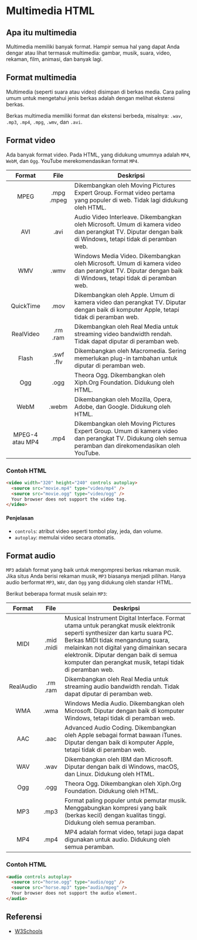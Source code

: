 # Multimedia HTML

## Apa itu multimedia

Multimedia memiliki banyak format. Hampir semua hal yang dapat Anda dengar atau lihat termasuk multimedia: gambar, musik, suara, video, rekaman, film, animasi, dan banyak lagi.

## Format multimedia

Multimedia (seperti suara atau video) disimpan di berkas media. Cara paling umum untuk mengetahui jenis berkas adalah dengan melihat ekstensi berkas.

Berkas multimedia memiliki format dan ekstensi berbeda, misalnya: `.wav`, `.mp3`, `.mp4`, `.mpg`, `.wmv`, dan `.avi`.

## Format video

Ada banyak format video. Pada HTML, yang didukung umumnya adalah `MP4`, `WebM`, dan `Ogg`. YouTube merekomendasikan format `MP4`.

|     Format      |    File    | Deskripsi |
| :-------------: | :--------: | --------- |
|      MPEG       | .mpg .mpeg | Dikembangkan oleh Moving Pictures Expert Group. Format video pertama yang populer di web. Tidak lagi didukung oleh HTML. |
|       AVI       |    .avi    | Audio Video Interleave. Dikembangkan oleh Microsoft. Umum di kamera video dan perangkat TV. Diputar dengan baik di Windows, tetapi tidak di peramban web. |
|       WMV       |    .wmv    | Windows Media Video. Dikembangkan oleh Microsoft. Umum di kamera video dan perangkat TV. Diputar dengan baik di Windows, tetapi tidak di peramban web. |
|    QuickTime    |    .mov    | Dikembangkan oleh Apple. Umum di kamera video dan perangkat TV. Diputar dengan baik di komputer Apple, tetapi tidak di peramban web. |
|    RealVideo    |  .rm .ram  | Dikembangkan oleh Real Media untuk streaming video bandwidth rendah. Tidak dapat diputar di peramban web. |
|      Flash      | .swf .flv  | Dikembangkan oleh Macromedia. Sering memerlukan plug-in tambahan untuk diputar di peramban web. |
|       Ogg       |    .ogg    | Theora Ogg. Dikembangkan oleh Xiph.Org Foundation. Didukung oleh HTML. |
|      WebM       |   .webm    | Dikembangkan oleh Mozilla, Opera, Adobe, dan Google. Didukung oleh HTML. |
| MPEG-4 atau MP4 |    .mp4    | Dikembangkan oleh Moving Pictures Expert Group. Umum di kamera video dan perangkat TV. Didukung oleh semua peramban dan direkomendasikan oleh YouTube. |

### Contoh HTML

```html
<video width="320" height="240" controls autoplay>
  <source src="movie.mp4" type="video/mp4" />
  <source src="movie.ogg" type="video/ogg" />
  Your browser does not support the video tag.
</video>
```

#### Penjelasan

- `controls`: atribut video seperti tombol play, jeda, dan volume.
- `autoplay`: memulai video secara otomatis.

## Format audio

`MP3` adalah format yang baik untuk mengompresi berkas rekaman musik. Jika situs Anda berisi rekaman musik, `MP3` biasanya menjadi pilihan. Hanya audio berformat `MP3`, `WAV`, dan `Ogg` yang didukung oleh standar HTML.

Berikut beberapa format musik selain `MP3`:

|  Format   |    File    | Deskripsi |
| :-------: | :--------: | --------- |
|   MIDI    | .mid .midi | Musical Instrument Digital Interface. Format utama untuk perangkat musik elektronik seperti synthesizer dan kartu suara PC. Berkas MIDI tidak mengandung suara, melainkan not digital yang dimainkan secara elektronik. Diputar dengan baik di semua komputer dan perangkat musik, tetapi tidak di peramban web. |
| RealAudio |  .rm .ram  | Dikembangkan oleh Real Media untuk streaming audio bandwidth rendah. Tidak dapat diputar di peramban web. |
|    WMA    |    .wma    | Windows Media Audio. Dikembangkan oleh Microsoft. Diputar dengan baik di komputer Windows, tetapi tidak di peramban web. |
|    AAC    |    .aac    | Advanced Audio Coding. Dikembangkan oleh Apple sebagai format bawaan iTunes. Diputar dengan baik di komputer Apple, tetapi tidak di peramban web. |
|    WAV    |    .wav    | Dikembangkan oleh IBM dan Microsoft. Diputar dengan baik di Windows, macOS, dan Linux. Didukung oleh HTML. |
|    Ogg    |    .ogg    | Theora Ogg. Dikembangkan oleh Xiph.Org Foundation. Didukung oleh HTML. |
|    MP3    |    .mp3    | Format paling populer untuk pemutar musik. Menggabungkan kompresi yang baik (berkas kecil) dengan kualitas tinggi. Didukung oleh semua peramban. |
|    MP4    |    .mp4    | MP4 adalah format video, tetapi juga dapat digunakan untuk audio. Didukung oleh semua peramban. |

### Contoh HTML

```html
<audio controls autoplay>
  <source src="horse.ogg" type="audio/ogg" />
  <source src="horse.mp3" type="audio/mpeg" />
  Your browser does not support the audio element.
</audio>
```

## Referensi

- [W3Schools](https://www.w3schools.com/html/html_media.asp)
